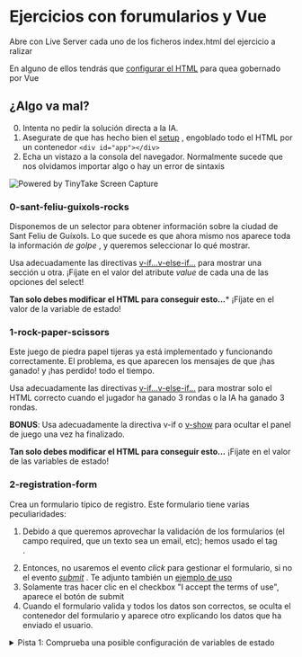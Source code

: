 # Ejercicios con forumularios y Vue


Abre con Live Server cada uno de los ficheros index.html del ejercicio a ralizar

En alguno de ellos tendrás que [configurar el HTML](https://vuejs.org/guide/quick-start.html#using-the-global-build) para quea gobernado por Vue 


## ¿Algo va mal?


0. Intenta no pedir la solución directa a la IA.
1. Asegurate de que has hecho bien el [setup]((https://vuejs.org/guide/quick-start.html#using-the-global-build)) , engoblado todo el HTML por un contenedor `<div id="app"></div>` 
2. Echa un vistazo a la consola del navegador. Normalmente sucede que nos olvidamos importar algo o hay un error de sintaxis
<img src="https://oscarm.tinytake.com/media/17910d3?filename=1753086794204_TinyTake21-07-2025-10-33-00_638886835924646084.png&sub_type=thumbnail_preview&type=attachment&width=615&height=486" title="Powered by TinyTake Screen Capture"/>

### 0-sant-feliu-guixols-rocks

Disponemos de un selector para obtener información sobre la ciudad de Sant Feliu de Guíxols. Lo que sucede es que ahora mismo nos aparece toda la información _de golpe_ , y queremos seleccionar lo qué mostrar.

Usa adecuadamente las directivas [v-if...v-else-if...](https://vuejs.org/guide/essentials/conditional#v-if) para mostrar una sección u otra. ¡Fíjate en el valor del atribute _value_ de cada una de las opciones del select!

**Tan solo debes modificar el HTML para conseguir esto...*** ¡Fíjate en el valor de la variable de estado!


### 1-rock-paper-scissors

Este juego de piedra papel tijeras ya está implementado y funcionando correctamente.
El problema, es que aparecen los mensajes de que ¡has ganado! y ¡has perdido! todo el tiempo.

Usa adecuadamente las directivas [v-if...v-else-if...](https://vuejs.org/guide/essentials/conditional#v-if) para mostrar solo el HTML correcto cuando el jugador ha ganado 3 rondas o la IA ha ganado 3 rondas.

**BONUS**: Usa adecuadamente la directiva v-if o [v-show](https://vuejs.org/guide/essentials/conditional#v-show) para ocultar el panel de juego una vez ha finalizado.

**Tan solo debes modificar el HTML para conseguir esto...** ¡Fíjate en el valor de las variables de estado!

### 2-registration-form

Crea un formulario típico de registro. Este formulario tiene varias peculiaridades:

1. Debido a que queremos aprovechar la validación de los formularios (el campo required, que un texto sea un email, etc); hemos usado el tag <form>. 
2. Entonces, no usaremos el evento _click_ para gestionar el formulario, si no el evento [_submit_](https://vuejs.org/guide/essentials/event-handling.html#event-modifiers) . Te adjunto también un [ejemplo de uso](https://stackblitz.com/edit/stackblitz-starters-k9es6it5?file=index.html)
3. Solamente tras hacer clic en el checkbox "I accept the terms of use", aparece el botón de submit
4. Cuando el formulario valida y todos los datos son correctos, se oculta el contenedor del formulario y aparece otro explicando los datos que ha enviado el usuario.


<details>
  <summary>Pista 1: Comprueba una posible configuración de variables de estado</summary>
  <pre>
    const name = ref('') // nombre
    const age = ref('') // edad
    const email = ref('') // email
    const accepted = ref(false) // el checkbox de aceptar las condiciones
    const submitted = ref(false) // si ya ha enviado el formulario o no
  </pre>
</details>



